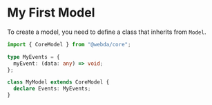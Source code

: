 # My First Model

To create a model, you need to define a class that inherits from `Model`.

```typescript
import { CoreModel } from "@webda/core";

type MyEvents = {
  myEvent: (data: any) => void;
};

class MyModel extends CoreModel {
  declare Events: MyEvents;
}
```

